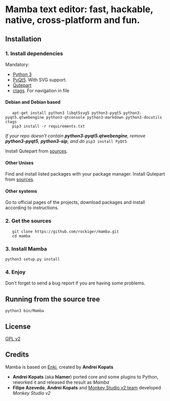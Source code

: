 # Mamba text editor: fast, hackable, native, cross-platform and fun.


## Installation
### 1. Install dependencies
Mandatory:

* [Python 3](http://python.org/download)
* [PyQt5](http://www.riverbankcomputing.co.uk/software/pyqt/download). With SVG support.
* [Qutepart](https://github.com/rockiger/qutepart)
* [ctags](http://ctags.sourceforge.net/). For navigation in file

#### Debian and Debian based

```
   apt-get install python3 libqt5svg5 python3-pyqt5 python3-pyqt5.qtwebengine python3-qtconsole python3-markdown python3-docutils ctags
   pip3 install -r requirements.txt

```
   *If your repo doesn't contain **python3-pyqt5.qtwebengine**, remove **python3-pyqt5**, **python3-sip**, and do* `pip3 install PyQt5`

Install Qutepart from [sources](https://github.com/rockiger/qutepart).
#### Other Unixes
Find and install listed packages with your package manager.
Install Qutepart from [sources](https://github.com/rockiger/qutepart).
#### Other systems

Go to official pages of the projects, download packages and install according to instructions.

### 2. Get the sources

```
   git clone https://github.com/rockiger/mamba.git
   cd mamba
```

### 3. Install Mamba
    python3 setup.py install

### 4. Enjoy
Don't forget to send a bug report if you are having some problems.


## Running from the source tree
    python3 bin/Mamba

## License
[GPL v2](LICENSE.GPL2.html)

## Credits

Mamba is based on [Enki](http://enki-editor.org/), created by **Andrei Kopats**

* **Andrei Kopats** (aka **hlamer**) ported core and some plugins to Python, reworked it and released the result as *Mamba*
* **Filipe Azevedo**, **Andrei Kopats** and [Monkey Studio v2 team](http://monkeystudio.org/team) developed *Monkey Studio v2*
